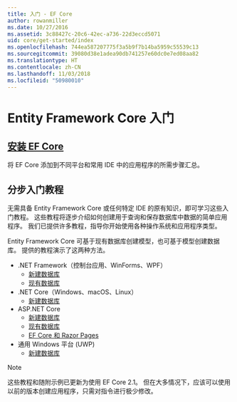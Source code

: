 ```yaml
---
title: 入门 - EF Core
author: rowanmiller
ms.date: 10/27/2016
ms.assetid: 3c88427c-20c6-42ec-a736-22d3eccd5071
uid: core/get-started/index
ms.openlocfilehash: 744ea587207775f3a5b9f7b14ba5959c55539c13
ms.sourcegitcommit: 39080d38e1adea90db741257e60dc0e7ed08aa82
ms.translationtype: HT
ms.contentlocale: zh-CN
ms.lasthandoff: 11/03/2018
ms.locfileid: "50980010"
---
```

# <a name="getting-started-with-entity-framework-core"></a>Entity Framework Core 入门

## <a name="installing-ef-coreinstallindexmd"></a>[安装 EF Core](install/index.md)

将 EF Core 添加到不同平台和常用 IDE 中的应用程序的所需步骤汇总。

## <a name="step-by-step-tutorials"></a>分步入门教程

无需具备 Entity Framework Core 或任何特定 IDE 的原有知识，即可学习这些入门教程。 这些教程将逐步介绍如何创建用于查询和保存数据库中数据的简单应用程序。 我们已提供许多教程，指导你开始使用各种操作系统和应用程序类型。

Entity Framework Core 可基于现有数据库创建模型，也可基于模型创建数据库。 提供的教程演示了这两种方法。

* .NET Framework（控制台应用、WinForms、WPF）
  * [新建数据库](full-dotnet/new-db.md)
  * [现有数据库](full-dotnet/existing-db.md)
* .NET Core（Windows、macOS、Linux）
  * [新建数据库](netcore/new-db-sqlite.md)
* ASP.NET Core
  * [新建数据库](aspnetcore/new-db.md)
  * [现有数据库](aspnetcore/existing-db.md)
  * [EF Core 和 Razor Pages](/aspnet/core/data/ef-rp/intro)
* 通用 Windows 平台 (UWP)
  * [新建数据库](uwp/getting-started.md)

> [!NOTE]  
> 这些教程和随附示例已更新为使用 EF Core 2.1。 但在大多情况下，应该可以使用以前的版本创建应用程序，只需对指令进行极少修改。 
